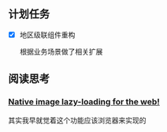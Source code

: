 ## 计划任务

- [x] 地区级联组件重构

  根据业务场景做了相关扩展

## 阅读思考

### [Native image lazy-loading for the web!](https://addyosmani.com/blog/lazy-loading/)

其实我早就觉着这个功能应该浏览器来实现的
